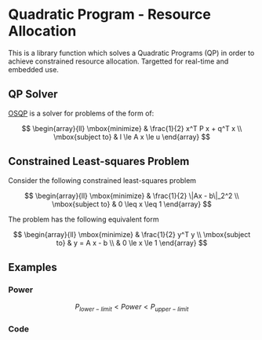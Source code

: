 # Quadratic Program - Resource Allocation

This is a library function which solves a Quadratic Programs (QP) in order to
achieve constrained resource allocation. Targetted for real-time and embedded use.

## QP Solver
[OSQP](https://osqp.org/docs/release-0.6.3/index.html) is a solver for problems of the form of:

$$
\begin{array}{ll}
  \mbox{minimize} & \frac{1}{2} x^T P x + q^T x \\
  \mbox{subject to} & l \le A x \le u
\end{array}
$$

## Constrained Least-squares Problem

Consider the following constrained least-squares problem

$$
  \begin{array}{ll}
    \mbox{minimize} & \frac{1}{2} \|Ax - b\|_2^2 \\
    \mbox{subject to} & 0 \leq x \leq 1
  \end{array}
$$

The problem has the following equivalent form

$$
  \begin{array}{ll}
    \mbox{minimize} & \frac{1}{2} y^T y \\
    \mbox{subject to} & y = A x - b \\
                      & 0 \le x \le 1
  \end{array}
$$

## Examples

### Power

$$
P_{lower-limit} < Power < P_{upper-limit}
$$

### Code

